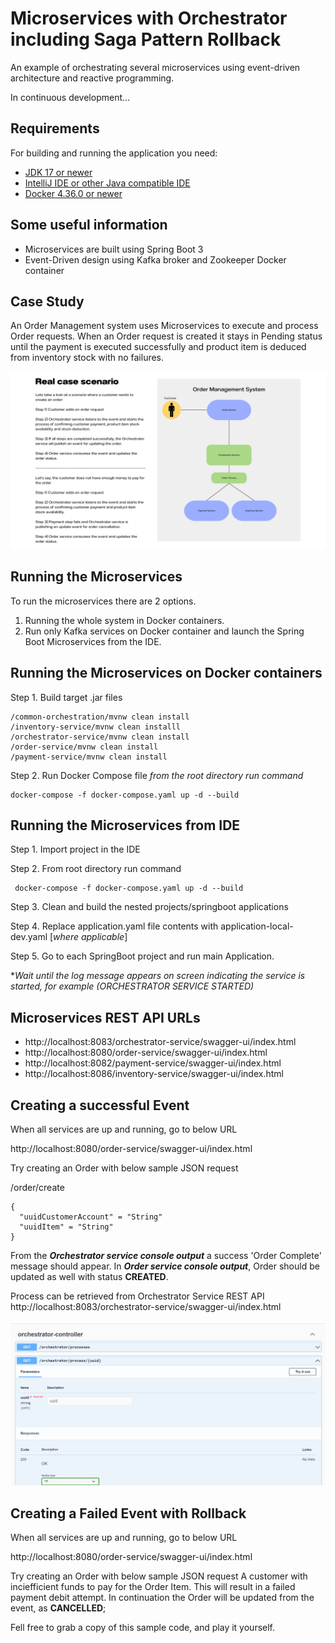 
# Microservices with Orchestrator including Saga Pattern Rollback

An example of orchestrating several microservices using event-driven architecture and reactive programming.

In continuous development...

## Requirements

For building and running the application you need:

- [JDK 17 or newer](https://www.oracle.com/java/technologies/javase/jdk17-archive-downloads.html)
- [IntelliJ IDE or other Java compatible IDE](https://www.jetbrains.com/idea/)
- [Docker 4.36.0 or newer ](https://www.docker.com/products/docker-desktop/)

## Some useful information

 - Microservices are built using Spring Boot 3 
 - Event-Driven design using Kafka broker and Zookeeper Docker container

## Case Study

An Order Management system uses Microservices to execute and process Order requests. When an Order request is created it stays in Pending status until the payment is executed successfully and product item is deduced from inventory stock with no failures.

![Real case scenario](/images/Real_Case_Scenario.png)

## Running the Microservices

To run the microservices there are 2 options. 

 1. Running the whole system in Docker containers. 
 2. Run only Kafka services on Docker container and launch the Spring Boot
    Microservices from the IDE.

## Running the Microservices on Docker containers

Step 1. Build target .jar files

    /common-orchestration/mvnw clean install
    /inventory-service/mvnw clean installl
    /orchestrator-service/mvnw clean install
    /order-service/mvnw clean install
    /payment-service/mvnw clean install

Step 2. Run Docker Compose file
*from the root directory run command* 

    docker-compose -f docker-compose.yaml up -d --build


## Running the Microservices from IDE 

Step 1. Import project in the IDE 

Step 2. From root directory run command

     docker-compose -f docker-compose.yaml up -d --build
 
Step 3. Clean and build the nested projects/springboot applications 
 
Step 4. Replace application.yaml file contents with application-local-dev.yaml [*where applicable*]

Step 5. Go to each SpringBoot project and run main Application.

**Wait until the log message appears on screen indicating the service is started, for example (ORCHESTRATOR SERVICE STARTED)*

## Microservices REST API URLs

 - http://localhost:8083/orchestrator-service/swagger-ui/index.html
 - http://localhost:8080/order-service/swagger-ui/index.html
 - http://localhost:8082/payment-service/swagger-ui/index.html
 - http://localhost:8086/inventory-service/swagger-ui/index.html

## Creating a successful Event

When all services are up and running, go to below URL

http://localhost:8080/order-service/swagger-ui/index.html

Try creating an Order with below sample JSON request

/order/create

    {
      "uuidCustomerAccount" = "String"
      "uuidItem" = "String"
    }

From the ***Orchestrator service console output*** a success 'Order Complete' message should appear. In   ***Order service console output***, Order should be updated as well with status **CREATED**.

Process can be retrieved from Orchestrator Service REST API
 http://localhost:8083/orchestrator-service/swagger-ui/index.html

![Swager Orchestrator Service](/images/Orchestrator_Swagger_Example.png)

## Creating a Failed Event with Rollback

When all services are up and running, go to below URL

http://localhost:8080/order-service/swagger-ui/index.html

Try creating an Order with below sample JSON request
A customer with inciefficient funds to pay for the Order Item.
This will result in a failed payment debit attempt. In continuation the Order will be updated from the event, as **CANCELLED**;

Fell free to grab a copy of this sample code, and play it yourself.
